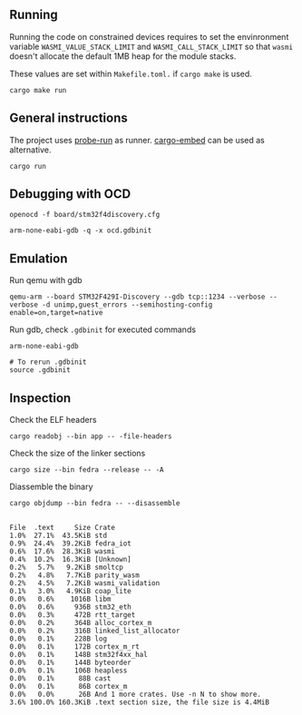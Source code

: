 ## Running

Running the code on constrained devices requires to set the envinronment variable `WASMI_VALUE_STACK_LIMIT` and `WASMI_CALL_STACK_LIMIT` so that `wasmi` doesn't allocate the default 1MB heap for the module stacks.

These values are set within `Makefile.toml.` if `cargo make` is used.

```
cargo make run
```

## General instructions

The project uses [probe-run](https://github.com/knurling-rs/probe-run) as runner. [cargo-embed](https://probe.rs/guide/1_tools/cargo-embed/) can be used as alternative.

```
cargo run
```

## Debugging with OCD

```
openocd -f board/stm32f4discovery.cfg
```

```
arm-none-eabi-gdb -q -x ocd.gdbinit
```

## Emulation

Run qemu with gdb

```
qemu-arm --board STM32F429I-Discovery --gdb tcp::1234 --verbose --verbose -d unimp,guest_errors --semihosting-config enable=on,target=native
```

Run gdb, check `.gdbinit` for executed commands

```
arm-none-eabi-gdb

# To rerun .gdbinit
source .gdbinit
```

## Inspection

Check the ELF headers

```
cargo readobj --bin app -- -file-headers
```

Check the size of the linker sections

```
cargo size --bin fedra --release -- -A
```

Diassemble the binary

```
cargo objdump --bin fedra -- --disassemble
```

##

```
File  .text     Size Crate
1.0%  27.1%  43.5KiB std
0.9%  24.4%  39.2KiB fedra_iot
0.6%  17.6%  28.3KiB wasmi
0.4%  10.2%  16.3KiB [Unknown]
0.2%   5.7%   9.2KiB smoltcp
0.2%   4.8%   7.7KiB parity_wasm
0.2%   4.5%   7.2KiB wasmi_validation
0.1%   3.0%   4.9KiB coap_lite
0.0%   0.6%    1016B libm
0.0%   0.6%     936B stm32_eth
0.0%   0.3%     472B rtt_target
0.0%   0.2%     364B alloc_cortex_m
0.0%   0.2%     316B linked_list_allocator
0.0%   0.1%     228B log
0.0%   0.1%     172B cortex_m_rt
0.0%   0.1%     148B stm32f4xx_hal
0.0%   0.1%     144B byteorder
0.0%   0.1%     106B heapless
0.0%   0.1%      88B cast
0.0%   0.1%      86B cortex_m
0.0%   0.0%      26B And 1 more crates. Use -n N to show more.
3.6% 100.0% 160.3KiB .text section size, the file size is 4.4MiB
```
